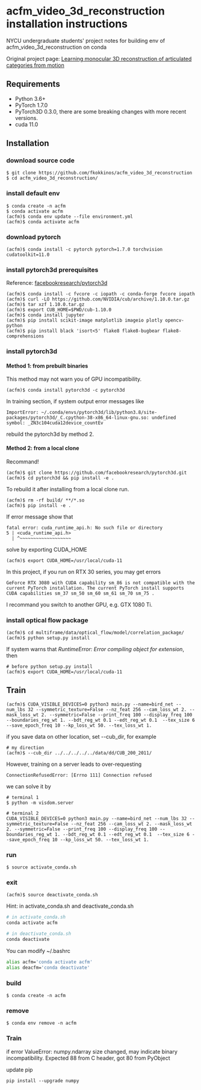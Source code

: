 # acfm_video_3d_reconstruction installation instructions
NYCU undergraduate students' project notes for building env of acfm_video_3d_reconstruction on conda


Original project page: [Learning monocular 3D reconstruction of articulated categories from motion](https://fkokkinos.github.io/video_3d_reconstruction/)

## Requirements
* Python 3.6+
* PyTorch 1.7.0
* PyTorch3D 0.3.0, there are some breaking changes with more recent versions.
* cuda 11.0

## Installation
### download source code
```console
$ git clone https://github.com/fkokkinos/acfm_video_3d_reconstruction
$ cd acfm_video_3d_reconstruction/
```

### install default env 
```console
$ conda create -n acfm
$ conda activate acfm
(acfm)$ conda env update --file environment.yml
(acfm)$ conda activate acfm
```

### download pytorch
```console
(acfm)$ conda install -c pytorch pytorch=1.7.0 torchvision cudatoolkit=11.0
```

### install pytorch3d prerequisites
Reference: [facebookresearch/pytorch3d](https://github.com/facebookresearch/pytorch3d/blob/main/INSTALL.md)
```console
(acfm)$ conda install -c fvcore -c iopath -c conda-forge fvcore iopath
(acfm)$ curl -LO https://github.com/NVIDIA/cub/archive/1.10.0.tar.gz
(acfm)$ tar xzf 1.10.0.tar.gz
(acfm)$ export CUB_HOME=$PWD/cub-1.10.0
(acfm)$ conda install jupyter
(acfm)$ pip install scikit-image matplotlib imageio plotly opencv-python
(acfm)$ pip install black 'isort<5' flake8 flake8-bugbear flake8-comprehensions
```

### install pytorch3d
#### Method 1: from prebuilt binaries
This method may not warn you of GPU incompatibility.
```console
(acfm)$ conda install pytorch3d -c pytorch3d
```
In training section, if system output error messages like
```console
ImportError: ~/.conda/envs/pytorch3d/lib/python3.8/site-packages/pytorch3d/_C.cpython-38-x86_64-linux-gnu.so: undefined symbol: _ZN3c104cuda12device_countEv
```
rebuild the pytorch3d by method 2.

#### Method 2: from a local clone
Recommand!
```console
(acfm)$ git clone https://github.com/facebookresearch/pytorch3d.git
(acfm)$ cd pytorch3d && pip install -e .
```
To rebuild it after installing from a local clone run.
```console
(acfm)$ rm -rf build/ **/*.so
(acfm)$ pip install -e .
```

If error message show that

```console
fatal error: cuda_runtime_api.h: No such file or directory
5 | <cuda_runtime_api.h>
  | ^~~~~~~~~~~~~~~~~~~~
```
solve by exporting CUDA_HOME
```console
(acfm)$ export CUDA_HOME=/usr/local/cuda-11
```
In this project, if you run on RTX 30 series, you may get errors

```console
GeForce RTX 3080 with CUDA capability sm_86 is not compatible with the current PyTorch installation. The current PyTorch install supports CUDA capabilities sm_37 sm_50 sm_60 sm_61 sm_70 sm_75 .
```

I recommand you switch to another GPU, e.g. GTX 1080 Ti.

### install optical flow package

```console
(acfm)$ cd multiframe/data/optical_flow/model/correlation_package/
(acfm)$ python setup.py install
```
If system warns that *RuntimeError: Error compiling object for extension*, then
```console
# before python setup.py install
(acfm)$ export CUDA_HOME=/usr/local/cuda-11
```

## Train
```console
(acfm)$ CUDA_VISIBLE_DEVICES=0 python3 main.py --name=bird_net --num_lbs 32 --symmetric_texture=False --nz_feat 256 --cam_loss_wt 2. --mask_loss_wt 2. --symmetric=False --print_freq 100 --display_freq 100 --boundaries_reg_wt 1. --bdt_reg_wt 0.1 --edt_reg_wt 0.1  --tex_size 6 --save_epoch_freq 10 --kp_loss_wt 50. --tex_loss_wt 1.
```

if you save data on other location, set --cub_dir, for example
```console 
# my direction
(acfm)$ --cub_dir ../../../../../data/dd/CUB_200_2011/
```

However, training on a server leads to over-requesting
```console
ConnectionRefusedError: [Errno 111] Connection refused
```
we can solve it by
```console
# terminal 1 
$ python -m visdom.server

# terminal 2
CUDA_VISIBLE_DEVICES=0 python3 main.py --name=bird_net --num_lbs 32 --symmetric_texture=False --nz_feat 256 --cam_loss_wt 2. --mask_loss_wt 2. --symmetric=False --print_freq 100 --display_freq 100 --boundaries_reg_wt 1. --bdt_reg_wt 0.1 --edt_reg_wt 0.1  --tex_size 6 --save_epoch_freq 10 --kp_loss_wt 50. --tex_loss_wt 1.
```
### run 
```console
$ source activate_conda.sh
```

### exit
```console
(acfm)$ source deactivate_conda.sh
```
Hint: in activate_conda.sh and deactivate_conda.sh 
```sh
# in activate_conda.sh
conda activate acfm

# in deactivate_conda.sh
conda deactivate
```
You can modify ~/.bashrc

```sh
alias acfm='conda activate acfm'
alias deacfm='conda deactivate'
```

### build 
```
$ conda create -n acfm
```

### remove
```console
$ conda env remove -n acfm
```

### Train
if error
ValueError: numpy.ndarray size changed, may indicate binary incompatibility. Expected 88 from C header, got 80 from PyObject

update pip
```console
pip install --upgrade numpy
```
